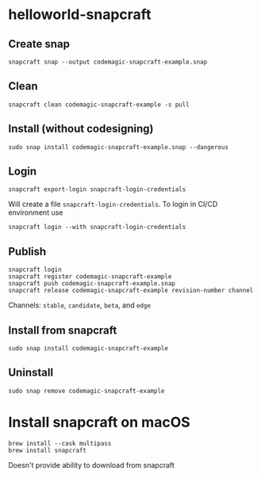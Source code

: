 # helloworld-snapcraft

## Create snap

    snapcraft snap --output codemagic-snapcraft-example.snap

## Clean

    snapcraft clean codemagic-snapcraft-example -s pull

## Install (without codesigning)

    sudo snap install codemagic-snapcraft-example.snap --dangerous

## Login

    snapcraft export-login snapcraft-login-credentials

Will create a file `snapcraft-login-credentials`. To login in CI/CD environment use

    snapcraft login --with snapcraft-login-credentials

## Publish

    snapcraft login
    snapcraft register codemagic-snapcraft-example
    snapcraft push codemagic-snapcraft-example.snap
    snapcraft release codemagic-snapcraft-example revision-number channel
    
 
Channels: `stable`, `candidate`, `beta`, and `edge`

## Install from snapcraft

    sudo snap install codemagic-snapcraft-example

## Uninstall

    sudo snap remove codemagic-snapcraft-example

# Install snapcraft on macOS

    brew install --cask multipass
    brew install snapcraft

Doesn't provide ability to download from snapcraft
